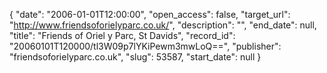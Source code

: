{
  "date": "2006-01-01T12:00:00", 
  "open_access": false, 
  "target_url": "http://www.friendsoforielyparc.co.uk/", 
  "description": "", 
  "end_date": null, 
  "title": "Friends of Oriel y Parc, St Davids", 
  "record_id": "20060101T120000/tl3W09p7lYKiPewm3mwLoQ==", 
  "publisher": "friendsoforielyparc.co.uk", 
  "slug": 53587, 
  "start_date": null
}

